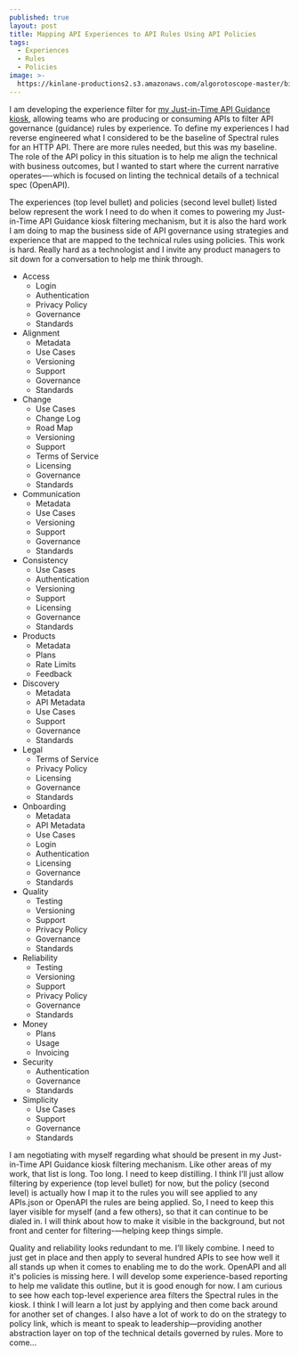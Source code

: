 ```yaml
---
published: true
layout: post
title: Mapping API Experiences to API Rules Using API Policies
tags:
  - Experiences
  - Rules
  - Policies
image: >-
  https://kinlane-productions2.s3.amazonaws.com/algorotoscope-master/birth-of-a-nation-docks-far-way.jpeg
---
```

I am developing the experience filter for [my Just-in-Time API Guidance kiosk](https://apievangelist.com/2024/10/21/my-just-in-time-api-guidance-kiosk/), allowing teams who are producing or consuming APIs to filter API governance (guidance) rules by experience. To define my experiences I had reverse engineered what I considered to be the baseline of Spectral rules for an HTTP API. There are more rules needed, but this was my baseline. The role of the API policy in this situation is to help me align the technical with business outcomes, but I wanted to start where the current narrative operates—-which is focused on linting the technical details of a technical spec (OpenAPI).

The experiences (top level bullet) and policies (second level bullet) listed below represent the work I need to do when it comes to powering my Just-in-Time API Guidance kiosk filtering mechanism, but it is also the hard work I am doing to map the business side of API governance using strategies and experience that are mapped to the technical rules using policies. This work is hard. Really hard as a technologist and I invite any product managers to sit down for a conversation to help me think through. 

 - Access
    - Login
    - Authentication
    - Privacy Policy
    - Governance
    - Standards
 - Alignment
    - Metadata
    - Use Cases
    - Versioning
    - Support
    - Governance
    - Standards
 - Change
    - Use Cases
    - Change Log
    - Road Map
    - Versioning
    - Support
    - Terms of Service
    - Licensing
    - Governance
    - Standards
 - Communication
    - Metadata
    - Use Cases
    - Versioning
    - Support
    - Governance
    - Standards
 - Consistency
    - Use Cases
    - Authentication
    - Versioning
    - Support
    - Licensing
    - Governance
    - Standards
 - Products
    - Metadata
    - Plans
    - Rate Limits
    - Feedback
 - Discovery
    - Metadata
    - API Metadata
    - Use Cases
    - Support
    - Governance
    - Standards
 - Legal
    - Terms of Service
    - Privacy Policy
    - Licensing
    - Governance
    - Standards
 - Onboarding
    - Metadata
    - API Metadata
    - Use Cases
    - Login
    - Authentication
    - Licensing
    - Governance
    - Standards
 - Quality
    - Testing
    - Versioning
    - Support
    - Privacy Policy
    - Governance
    - Standards
 - Reliability
    - Testing
    - Versioning
    - Support
    - Privacy Policy
    - Governance
    - Standards
 - Money
    - Plans
    - Usage
    - Invoicing
 - Security
    - Authentication
    - Governance
    - Standards
 - Simplicity
    - Use Cases
    - Support
    - Governance
    - Standards

I am negotiating with myself regarding what should be present in my Just-in-Time API Guidance kiosk filtering mechanism. Like other areas of my work, that list is long. Too long. I need to keep distilling. I think I’ll just allow filtering by experience (top level bullet) for now, but the policy (second level) is actually how I map it to the rules you will see applied to any APIs.json or OpenAPI the rules are being applied. So, I need to keep this layer visible for myself (and a few others), so that it can continue to be dialed in. I will think about how to make it visible in the background, but not front and center for filtering-—helping keep things simple.

Quality and reliability looks redundant to me. I’ll likely combine. I need to just get in place and then apply to several hundred APIs to see how well it all stands up when it comes to enabling me to do the work. OpenAPI and all it's policies is missing here. I will develop some experience-based reporting to help me validate this outline, but it is good enough for now. I am curious to see how each top-level experience area filters the Spectral rules in the kiosk. I think I will learn a lot just by applying and then come back around for another set of changes. I also have a lot of work to do on the strategy to policy link, which is meant to speak to leadership—providing another abstraction layer on top of the technical details governed by rules. More to come...
